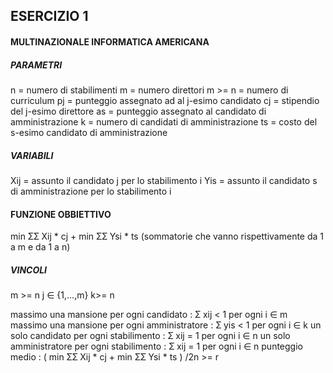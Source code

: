 ## ESERCIZIO 1

#### MULTINAZIONALE INFORMATICA AMERICANA

##### PARAMETRI

n = numero di stabilimenti
m = numero direttori
m >= n = numero di curriculum
pj = punteggio assegnato ad al j-esimo candidato
cj = stipendio del j-esimo direttore
as = punteggio assegnato al candidato di amministrazione
k = numero di candidati di amministrazione
ts = costo del s-esimo candidato di amministrazione

##### VARIABILI 
Xij = assunto il candidato j per lo stabilimento i 
Yis = assunto il candidato s di amministrazione per lo stabilimento i

#### FUNZIONE OBBIETTIVO 

min ƩƩ Xij * cj + min ƩƩ Ysi * ts (sommatorie che vanno rispettivamente da 1 a m e da 1 a n)

##### VINCOLI 

m >= n
j ∈ {1,...,m}
k>= n

massimo una mansione per ogni candidato : Ʃ  xij < 1 per ogni i ∈ m
massimo una mansione per ogni amministratore : Ʃ yis < 1 per ogni i ∈ k
un solo candidato per ogni stabilimento : Ʃ  xij = 1 per ogni i ∈ n
un solo amministratore per ogni stabilimento : Ʃ  xij = 1 per ogni i ∈ n
punteggio medio : ( min ƩƩ Xij * cj + min ƩƩ Ysi * ts ) /2n >= r 



